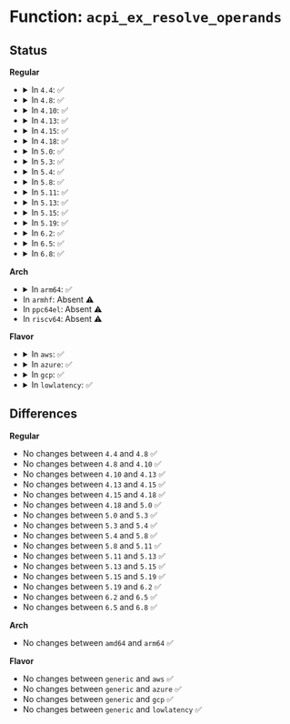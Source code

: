 # Function: <code>acpi_ex_resolve_operands</code>

## Status
<b>Regular</b>
<ul>
<li>
<details>
<summary>In <code>4.4</code>: ✅</summary>

```c
acpi_status acpi_ex_resolve_operands(u16 opcode, union acpi_operand_object **stack_ptr, struct acpi_walk_state *walk_state);
```

**Collision:** Unique Global

**Inline:** No

**Transformation:** False

**Instances:**

```
In drivers/acpi/acpica/exresop.c (ffffffff8149904c)
Location: drivers/acpi/acpica/exresop.c:133
Inline: False
Direct callers:
  - drivers/acpi/acpica/dsopcode.c:acpi_ds_eval_buffer_field_operands
  - drivers/acpi/acpica/dsopcode.c:acpi_ds_eval_region_operands
  - drivers/acpi/acpica/dsopcode.c:acpi_ds_eval_table_region_operands
  - drivers/acpi/acpica/dsopcode.c:acpi_ds_eval_data_object_operands
  - drivers/acpi/acpica/dswexec.c:acpi_ds_exec_end_op
  - drivers/acpi/acpica/exoparg1.c:acpi_ex_opcode_1A_0T_1R
```
**Symbols:**

```
ffffffff8149904c-ffffffff8149952d: acpi_ex_resolve_operands (STB_GLOBAL)
```
</details>
</li>
<li>
<details>
<summary>In <code>4.8</code>: ✅</summary>

```c
acpi_status acpi_ex_resolve_operands(u16 opcode, union acpi_operand_object **stack_ptr, struct acpi_walk_state *walk_state);
```

**Collision:** Unique Global

**Inline:** No

**Transformation:** False

**Instances:**

```
In drivers/acpi/acpica/exresop.c (ffffffff814e7d98)
Location: drivers/acpi/acpica/exresop.c:133
Inline: False
Direct callers:
  - drivers/acpi/acpica/dsopcode.c:acpi_ds_eval_data_object_operands
  - drivers/acpi/acpica/dsopcode.c:acpi_ds_eval_table_region_operands
  - drivers/acpi/acpica/dsopcode.c:acpi_ds_eval_region_operands
  - drivers/acpi/acpica/dsopcode.c:acpi_ds_eval_buffer_field_operands
  - drivers/acpi/acpica/dswexec.c:acpi_ds_exec_end_op
  - drivers/acpi/acpica/exoparg1.c:acpi_ex_opcode_1A_0T_1R
```
**Symbols:**

```
ffffffff814e7d98-ffffffff814e826c: acpi_ex_resolve_operands (STB_GLOBAL)
```
</details>
</li>
<li>
<details>
<summary>In <code>4.10</code>: ✅</summary>

```c
acpi_status acpi_ex_resolve_operands(u16 opcode, union acpi_operand_object **stack_ptr, struct acpi_walk_state *walk_state);
```

**Collision:** Unique Global

**Inline:** No

**Transformation:** False

**Instances:**

```
In drivers/acpi/acpica/exresop.c (ffffffff8150a5ec)
Location: drivers/acpi/acpica/exresop.c:133
Inline: False
Direct callers:
  - drivers/acpi/acpica/dsopcode.c:acpi_ds_eval_data_object_operands
  - drivers/acpi/acpica/dsopcode.c:acpi_ds_eval_table_region_operands
  - drivers/acpi/acpica/dsopcode.c:acpi_ds_eval_region_operands
  - drivers/acpi/acpica/dsopcode.c:acpi_ds_eval_buffer_field_operands
  - drivers/acpi/acpica/dswexec.c:acpi_ds_exec_end_op
  - drivers/acpi/acpica/exoparg1.c:acpi_ex_opcode_1A_0T_1R
```
**Symbols:**

```
ffffffff8150a5ec-ffffffff8150aac0: acpi_ex_resolve_operands (STB_GLOBAL)
```
</details>
</li>
<li>
<details>
<summary>In <code>4.13</code>: ✅</summary>

```c
acpi_status acpi_ex_resolve_operands(u16 opcode, union acpi_operand_object **stack_ptr, struct acpi_walk_state *walk_state);
```

**Collision:** Unique Global

**Inline:** No

**Transformation:** False

**Instances:**

```
In drivers/acpi/acpica/exresop.c (ffffffff8151ac26)
Location: drivers/acpi/acpica/exresop.c:133
Inline: False
Direct callers:
  - drivers/acpi/acpica/dsopcode.c:acpi_ds_eval_data_object_operands
  - drivers/acpi/acpica/dsopcode.c:acpi_ds_eval_table_region_operands
  - drivers/acpi/acpica/dsopcode.c:acpi_ds_eval_region_operands
  - drivers/acpi/acpica/dsopcode.c:acpi_ds_eval_buffer_field_operands
  - drivers/acpi/acpica/dswexec.c:acpi_ds_exec_end_op
  - drivers/acpi/acpica/exoparg1.c:acpi_ex_opcode_1A_0T_1R
```
**Symbols:**

```
ffffffff8151ac26-ffffffff8151b0f4: acpi_ex_resolve_operands (STB_GLOBAL)
```
</details>
</li>
<li>
<details>
<summary>In <code>4.15</code>: ✅</summary>

```c
acpi_status acpi_ex_resolve_operands(u16 opcode, union acpi_operand_object **stack_ptr, struct acpi_walk_state *walk_state);
```

**Collision:** Unique Global

**Inline:** No

**Transformation:** False

**Instances:**

```
In drivers/acpi/acpica/exresop.c (ffffffff81569bc6)
Location: drivers/acpi/acpica/exresop.c:133
Inline: False
Direct callers:
  - drivers/acpi/acpica/dsopcode.c:acpi_ds_eval_data_object_operands
  - drivers/acpi/acpica/dsopcode.c:acpi_ds_eval_table_region_operands
  - drivers/acpi/acpica/dsopcode.c:acpi_ds_eval_region_operands
  - drivers/acpi/acpica/dsopcode.c:acpi_ds_eval_buffer_field_operands
  - drivers/acpi/acpica/dswexec.c:acpi_ds_exec_end_op
  - drivers/acpi/acpica/exoparg1.c:acpi_ex_opcode_1A_0T_1R
```
**Symbols:**

```
ffffffff81569bc6-ffffffff8156a500: acpi_ex_resolve_operands (STB_GLOBAL)
```
</details>
</li>
<li>
<details>
<summary>In <code>4.18</code>: ✅</summary>

```c
acpi_status acpi_ex_resolve_operands(u16 opcode, union acpi_operand_object **stack_ptr, struct acpi_walk_state *walk_state);
```

**Collision:** Unique Global

**Inline:** No

**Transformation:** False

**Instances:**

```
In drivers/acpi/acpica/exresop.c (ffffffff815a0817)
Location: drivers/acpi/acpica/exresop.c:99
Inline: False
Direct callers:
  - drivers/acpi/acpica/dsopcode.c:acpi_ds_eval_data_object_operands
  - drivers/acpi/acpica/dsopcode.c:acpi_ds_eval_table_region_operands
  - drivers/acpi/acpica/dsopcode.c:acpi_ds_eval_region_operands
  - drivers/acpi/acpica/dsopcode.c:acpi_ds_eval_buffer_field_operands
  - drivers/acpi/acpica/dswexec.c:acpi_ds_exec_end_op
  - drivers/acpi/acpica/exoparg1.c:acpi_ex_opcode_1A_0T_1R
```
**Symbols:**

```
ffffffff815a0817-ffffffff815a1156: acpi_ex_resolve_operands (STB_GLOBAL)
```
</details>
</li>
<li>
<details>
<summary>In <code>5.0</code>: ✅</summary>

```c
acpi_status acpi_ex_resolve_operands(u16 opcode, union acpi_operand_object **stack_ptr, struct acpi_walk_state *walk_state);
```

**Collision:** Unique Global

**Inline:** No

**Transformation:** False

**Instances:**

```
In drivers/acpi/acpica/exresop.c (ffffffff815b8e33)
Location: drivers/acpi/acpica/exresop.c:99
Inline: False
Direct callers:
  - drivers/acpi/acpica/dsopcode.c:acpi_ds_eval_data_object_operands
  - drivers/acpi/acpica/dsopcode.c:acpi_ds_eval_table_region_operands
  - drivers/acpi/acpica/dsopcode.c:acpi_ds_eval_region_operands
  - drivers/acpi/acpica/dsopcode.c:acpi_ds_eval_buffer_field_operands
  - drivers/acpi/acpica/dswexec.c:acpi_ds_exec_end_op
  - drivers/acpi/acpica/exoparg1.c:acpi_ex_opcode_1A_0T_1R
```
**Symbols:**

```
ffffffff815b8e33-ffffffff815b97e4: acpi_ex_resolve_operands (STB_GLOBAL)
```
</details>
</li>
<li>
<details>
<summary>In <code>5.3</code>: ✅</summary>

```c
acpi_status acpi_ex_resolve_operands(u16 opcode, union acpi_operand_object **stack_ptr, struct acpi_walk_state *walk_state);
```

**Collision:** Unique Global

**Inline:** No

**Transformation:** False

**Instances:**

```
In drivers/acpi/acpica/exresop.c (ffffffff815ea9c1)
Location: drivers/acpi/acpica/exresop.c:99
Inline: False
Direct callers:
  - drivers/acpi/acpica/dsopcode.c:acpi_ds_eval_data_object_operands
  - drivers/acpi/acpica/dsopcode.c:acpi_ds_eval_table_region_operands
  - drivers/acpi/acpica/dsopcode.c:acpi_ds_eval_region_operands
  - drivers/acpi/acpica/dsopcode.c:acpi_ds_eval_buffer_field_operands
  - drivers/acpi/acpica/dswexec.c:acpi_ds_exec_end_op
  - drivers/acpi/acpica/exoparg1.c:acpi_ex_opcode_1A_0T_1R
```
**Symbols:**

```
ffffffff815ea9c1-ffffffff815eb372: acpi_ex_resolve_operands (STB_GLOBAL)
```
</details>
</li>
<li>
<details>
<summary>In <code>5.4</code>: ✅</summary>

```c
acpi_status acpi_ex_resolve_operands(u16 opcode, union acpi_operand_object **stack_ptr, struct acpi_walk_state *walk_state);
```

**Collision:** Unique Global

**Inline:** No

**Transformation:** False

**Instances:**

```
In drivers/acpi/acpica/exresop.c (ffffffff8160bd56)
Location: drivers/acpi/acpica/exresop.c:99
Inline: False
Direct callers:
  - drivers/acpi/acpica/dsopcode.c:acpi_ds_eval_data_object_operands
  - drivers/acpi/acpica/dsopcode.c:acpi_ds_eval_table_region_operands
  - drivers/acpi/acpica/dsopcode.c:acpi_ds_eval_region_operands
  - drivers/acpi/acpica/dsopcode.c:acpi_ds_eval_buffer_field_operands
  - drivers/acpi/acpica/dswexec.c:acpi_ds_exec_end_op
  - drivers/acpi/acpica/exoparg1.c:acpi_ex_opcode_1A_0T_1R
```
**Symbols:**

```
ffffffff8160bd56-ffffffff8160c707: acpi_ex_resolve_operands (STB_GLOBAL)
```
</details>
</li>
<li>
<details>
<summary>In <code>5.8</code>: ✅</summary>

```c
acpi_status acpi_ex_resolve_operands(u16 opcode, union acpi_operand_object **stack_ptr, struct acpi_walk_state *walk_state);
```

**Collision:** Unique Global

**Inline:** No

**Transformation:** False

**Instances:**

```
In drivers/acpi/acpica/exresop.c (ffffffff816b8085)
Location: drivers/acpi/acpica/exresop.c:99
Inline: False
Direct callers:
  - drivers/acpi/acpica/dsopcode.c:acpi_ds_eval_data_object_operands
  - drivers/acpi/acpica/dsopcode.c:acpi_ds_eval_table_region_operands
  - drivers/acpi/acpica/dsopcode.c:acpi_ds_eval_region_operands
  - drivers/acpi/acpica/dsopcode.c:acpi_ds_eval_buffer_field_operands
  - drivers/acpi/acpica/dswexec.c:acpi_ds_exec_end_op
  - drivers/acpi/acpica/exoparg1.c:acpi_ex_opcode_1A_0T_1R
```
**Symbols:**

```
ffffffff816b8085-ffffffff816b8a36: acpi_ex_resolve_operands (STB_GLOBAL)
```
</details>
</li>
<li>
<details>
<summary>In <code>5.11</code>: ✅</summary>

```c
acpi_status acpi_ex_resolve_operands(u16 opcode, union acpi_operand_object **stack_ptr, struct acpi_walk_state *walk_state);
```

**Collision:** Unique Global

**Inline:** No

**Transformation:** False

**Instances:**

```
In drivers/acpi/acpica/exresop.c (ffffffff816d5a8e)
Location: drivers/acpi/acpica/exresop.c:99
Inline: False
Direct callers:
  - drivers/acpi/acpica/dsopcode.c:acpi_ds_eval_data_object_operands
  - drivers/acpi/acpica/dsopcode.c:acpi_ds_eval_table_region_operands
  - drivers/acpi/acpica/dsopcode.c:acpi_ds_eval_region_operands
  - drivers/acpi/acpica/dsopcode.c:acpi_ds_eval_buffer_field_operands
  - drivers/acpi/acpica/dswexec.c:acpi_ds_exec_end_op
  - drivers/acpi/acpica/exoparg1.c:acpi_ex_opcode_1A_0T_1R
```
**Symbols:**

```
ffffffff816d5a8e-ffffffff816d643f: acpi_ex_resolve_operands (STB_GLOBAL)
```
</details>
</li>
<li>
<details>
<summary>In <code>5.13</code>: ✅</summary>

```c
acpi_status acpi_ex_resolve_operands(u16 opcode, union acpi_operand_object **stack_ptr, struct acpi_walk_state *walk_state);
```

**Collision:** Unique Global

**Inline:** No

**Transformation:** False

**Instances:**

```
In drivers/acpi/acpica/exresop.c (ffffffff816b7a26)
Location: drivers/acpi/acpica/exresop.c:99
Inline: False
Direct callers:
  - drivers/acpi/acpica/dsopcode.c:acpi_ds_eval_data_object_operands
  - drivers/acpi/acpica/dsopcode.c:acpi_ds_eval_table_region_operands
  - drivers/acpi/acpica/dsopcode.c:acpi_ds_eval_region_operands
  - drivers/acpi/acpica/dsopcode.c:acpi_ds_eval_buffer_field_operands
  - drivers/acpi/acpica/dswexec.c:acpi_ds_exec_end_op
  - drivers/acpi/acpica/exoparg1.c:acpi_ex_opcode_1A_0T_1R
```
**Symbols:**

```
ffffffff816b7a26-ffffffff816b83d4: acpi_ex_resolve_operands (STB_GLOBAL)
```
</details>
</li>
<li>
<details>
<summary>In <code>5.15</code>: ✅</summary>

```c
acpi_status acpi_ex_resolve_operands(u16 opcode, union acpi_operand_object **stack_ptr, struct acpi_walk_state *walk_state);
```

**Collision:** Unique Global

**Inline:** No

**Transformation:** False

**Instances:**

```
In drivers/acpi/acpica/exresop.c (ffffffff8172ea4f)
Location: drivers/acpi/acpica/exresop.c:99
Inline: False
Direct callers:
  - drivers/acpi/acpica/dsopcode.c:acpi_ds_eval_data_object_operands
  - drivers/acpi/acpica/dsopcode.c:acpi_ds_eval_table_region_operands
  - drivers/acpi/acpica/dsopcode.c:acpi_ds_eval_region_operands
  - drivers/acpi/acpica/dsopcode.c:acpi_ds_eval_buffer_field_operands
  - drivers/acpi/acpica/dswexec.c:acpi_ds_exec_end_op
  - drivers/acpi/acpica/exoparg1.c:acpi_ex_opcode_1A_0T_1R
```
**Symbols:**

```
ffffffff8172ea4f-ffffffff8172f3fd: acpi_ex_resolve_operands (STB_GLOBAL)
```
</details>
</li>
<li>
<details>
<summary>In <code>5.19</code>: ✅</summary>

```c
acpi_status acpi_ex_resolve_operands(u16 opcode, union acpi_operand_object **stack_ptr, struct acpi_walk_state *walk_state);
```

**Collision:** Unique Global

**Inline:** No

**Transformation:** False

**Instances:**

```
In drivers/acpi/acpica/exresop.c (ffffffff8185f486)
Location: drivers/acpi/acpica/exresop.c:99
Inline: False
Direct callers:
  - drivers/acpi/acpica/dsopcode.c:acpi_ds_eval_data_object_operands
  - drivers/acpi/acpica/dsopcode.c:acpi_ds_eval_table_region_operands
  - drivers/acpi/acpica/dsopcode.c:acpi_ds_eval_region_operands
  - drivers/acpi/acpica/dsopcode.c:acpi_ds_eval_buffer_field_operands
  - drivers/acpi/acpica/dswexec.c:acpi_ds_exec_end_op
  - drivers/acpi/acpica/exoparg1.c:acpi_ex_opcode_1A_0T_1R
```
**Symbols:**

```
ffffffff8185f486-ffffffff8185fe71: acpi_ex_resolve_operands (STB_GLOBAL)
```
</details>
</li>
<li>
<details>
<summary>In <code>6.2</code>: ✅</summary>

```c
acpi_status acpi_ex_resolve_operands(u16 opcode, union acpi_operand_object **stack_ptr, struct acpi_walk_state *walk_state);
```

**Collision:** Unique Global

**Inline:** No

**Transformation:** False

**Instances:**

```
In drivers/acpi/acpica/exresop.c (ffffffff8199c0a0)
Location: drivers/acpi/acpica/exresop.c:99
Inline: False
Direct callers:
  - drivers/acpi/acpica/dsopcode.c:acpi_ds_eval_data_object_operands
  - drivers/acpi/acpica/dsopcode.c:acpi_ds_eval_table_region_operands
  - drivers/acpi/acpica/dsopcode.c:acpi_ds_eval_region_operands
  - drivers/acpi/acpica/dsopcode.c:acpi_ds_eval_buffer_field_operands
  - drivers/acpi/acpica/dswexec.c:acpi_ds_exec_end_op
  - drivers/acpi/acpica/exoparg1.c:acpi_ex_opcode_1A_0T_1R
```
**Symbols:**

```
ffffffff8199c0a0-ffffffff8199cbc6: acpi_ex_resolve_operands (STB_GLOBAL)
```
</details>
</li>
<li>
<details>
<summary>In <code>6.5</code>: ✅</summary>

```c
acpi_status acpi_ex_resolve_operands(u16 opcode, union acpi_operand_object **stack_ptr, struct acpi_walk_state *walk_state);
```

**Collision:** Unique Global

**Inline:** No

**Transformation:** False

**Instances:**

```
In drivers/acpi/acpica/exresop.c (ffffffff819e2db0)
Location: drivers/acpi/acpica/exresop.c:99
Inline: False
Direct callers:
  - drivers/acpi/acpica/dsopcode.c:acpi_ds_eval_data_object_operands
  - drivers/acpi/acpica/dsopcode.c:acpi_ds_eval_table_region_operands
  - drivers/acpi/acpica/dsopcode.c:acpi_ds_eval_region_operands
  - drivers/acpi/acpica/dsopcode.c:acpi_ds_eval_buffer_field_operands
  - drivers/acpi/acpica/dswexec.c:acpi_ds_exec_end_op
  - drivers/acpi/acpica/exoparg1.c:acpi_ex_opcode_1A_0T_1R
```
**Symbols:**

```
ffffffff819e2db0-ffffffff819e38e2: acpi_ex_resolve_operands (STB_GLOBAL)
```
</details>
</li>
<li>
<details>
<summary>In <code>6.8</code>: ✅</summary>

```c
acpi_status acpi_ex_resolve_operands(u16 opcode, union acpi_operand_object **stack_ptr, struct acpi_walk_state *walk_state);
```

**Collision:** Unique Global

**Inline:** No

**Transformation:** False

**Instances:**

```
In drivers/acpi/acpica/exresop.c (ffffffff81a2db00)
Location: drivers/acpi/acpica/exresop.c:99
Inline: False
Direct callers:
  - drivers/acpi/acpica/dsopcode.c:acpi_ds_eval_data_object_operands
  - drivers/acpi/acpica/dsopcode.c:acpi_ds_eval_table_region_operands
  - drivers/acpi/acpica/dsopcode.c:acpi_ds_eval_region_operands
  - drivers/acpi/acpica/dsopcode.c:acpi_ds_eval_buffer_field_operands
  - drivers/acpi/acpica/dswexec.c:acpi_ds_exec_end_op
  - drivers/acpi/acpica/exoparg1.c:acpi_ex_opcode_1A_0T_1R
```
**Symbols:**

```
ffffffff81a2db00-ffffffff81a2e632: acpi_ex_resolve_operands (STB_GLOBAL)
```
</details>
</li>
</ul>
<b>Arch</b>
<ul>
<li>
<details>
<summary>In <code>arm64</code>: ✅</summary>

```c
acpi_status acpi_ex_resolve_operands(u16 opcode, union acpi_operand_object **stack_ptr, struct acpi_walk_state *walk_state);
```

**Collision:** Unique Global

**Inline:** No

**Transformation:** False

**Instances:**

```
In drivers/acpi/acpica/exresop.c (ffff800010788f28)
Location: drivers/acpi/acpica/exresop.c:99
Inline: False
Direct callers:
  - drivers/acpi/acpica/dsopcode.c:acpi_ds_eval_data_object_operands
  - drivers/acpi/acpica/dsopcode.c:acpi_ds_eval_table_region_operands
  - drivers/acpi/acpica/dsopcode.c:acpi_ds_eval_region_operands
  - drivers/acpi/acpica/dsopcode.c:acpi_ds_eval_buffer_field_operands
  - drivers/acpi/acpica/dswexec.c:acpi_ds_exec_end_op
  - drivers/acpi/acpica/exoparg1.c:acpi_ex_opcode_1A_0T_1R
```
**Symbols:**

```
ffff800010788f28-ffff800010789438: acpi_ex_resolve_operands (STB_GLOBAL)
```
</details>
</li>
<li>
In <code>armhf</code>: Absent ⚠️
</li>
<li>
In <code>ppc64el</code>: Absent ⚠️
</li>
<li>
In <code>riscv64</code>: Absent ⚠️
</li>
</ul>
<b>Flavor</b>
<ul>
<li>
<details>
<summary>In <code>aws</code>: ✅</summary>

```c
acpi_status acpi_ex_resolve_operands(u16 opcode, union acpi_operand_object **stack_ptr, struct acpi_walk_state *walk_state);
```

**Collision:** Unique Global

**Inline:** No

**Transformation:** False

**Instances:**

```
In drivers/acpi/acpica/exresop.c (ffffffff815eeb93)
Location: drivers/acpi/acpica/exresop.c:99
Inline: False
Direct callers:
  - drivers/acpi/acpica/dsopcode.c:acpi_ds_eval_data_object_operands
  - drivers/acpi/acpica/dsopcode.c:acpi_ds_eval_table_region_operands
  - drivers/acpi/acpica/dsopcode.c:acpi_ds_eval_region_operands
  - drivers/acpi/acpica/dsopcode.c:acpi_ds_eval_buffer_field_operands
  - drivers/acpi/acpica/dswexec.c:acpi_ds_exec_end_op
  - drivers/acpi/acpica/exoparg1.c:acpi_ex_opcode_1A_0T_1R
```
**Symbols:**

```
ffffffff815eeb93-ffffffff815ef0f3: acpi_ex_resolve_operands (STB_GLOBAL)
```
</details>
</li>
<li>
<details>
<summary>In <code>azure</code>: ✅</summary>

```c
acpi_status acpi_ex_resolve_operands(u16 opcode, union acpi_operand_object **stack_ptr, struct acpi_walk_state *walk_state);
```

**Collision:** Unique Global

**Inline:** No

**Transformation:** False

**Instances:**

```
In drivers/acpi/acpica/exresop.c (ffffffff815da18b)
Location: drivers/acpi/acpica/exresop.c:99
Inline: False
Direct callers:
  - drivers/acpi/acpica/dsopcode.c:acpi_ds_eval_data_object_operands
  - drivers/acpi/acpica/dsopcode.c:acpi_ds_eval_table_region_operands
  - drivers/acpi/acpica/dsopcode.c:acpi_ds_eval_region_operands
  - drivers/acpi/acpica/dsopcode.c:acpi_ds_eval_buffer_field_operands
  - drivers/acpi/acpica/dswexec.c:acpi_ds_exec_end_op
  - drivers/acpi/acpica/exoparg1.c:acpi_ex_opcode_1A_0T_1R
```
**Symbols:**

```
ffffffff815da18b-ffffffff815da6eb: acpi_ex_resolve_operands (STB_GLOBAL)
```
</details>
</li>
<li>
<details>
<summary>In <code>gcp</code>: ✅</summary>

```c
acpi_status acpi_ex_resolve_operands(u16 opcode, union acpi_operand_object **stack_ptr, struct acpi_walk_state *walk_state);
```

**Collision:** Unique Global

**Inline:** No

**Transformation:** False

**Instances:**

```
In drivers/acpi/acpica/exresop.c (ffffffff81600036)
Location: drivers/acpi/acpica/exresop.c:99
Inline: False
Direct callers:
  - drivers/acpi/acpica/dsopcode.c:acpi_ds_eval_data_object_operands
  - drivers/acpi/acpica/dsopcode.c:acpi_ds_eval_table_region_operands
  - drivers/acpi/acpica/dsopcode.c:acpi_ds_eval_region_operands
  - drivers/acpi/acpica/dsopcode.c:acpi_ds_eval_buffer_field_operands
  - drivers/acpi/acpica/dswexec.c:acpi_ds_exec_end_op
  - drivers/acpi/acpica/exoparg1.c:acpi_ex_opcode_1A_0T_1R
```
**Symbols:**

```
ffffffff81600036-ffffffff816009e7: acpi_ex_resolve_operands (STB_GLOBAL)
```
</details>
</li>
<li>
<details>
<summary>In <code>lowlatency</code>: ✅</summary>

```c
acpi_status acpi_ex_resolve_operands(u16 opcode, union acpi_operand_object **stack_ptr, struct acpi_walk_state *walk_state);
```

**Collision:** Unique Global

**Inline:** No

**Transformation:** False

**Instances:**

```
In drivers/acpi/acpica/exresop.c (ffffffff81619ee6)
Location: drivers/acpi/acpica/exresop.c:99
Inline: False
Direct callers:
  - drivers/acpi/acpica/dsopcode.c:acpi_ds_eval_data_object_operands
  - drivers/acpi/acpica/dsopcode.c:acpi_ds_eval_table_region_operands
  - drivers/acpi/acpica/dsopcode.c:acpi_ds_eval_region_operands
  - drivers/acpi/acpica/dsopcode.c:acpi_ds_eval_buffer_field_operands
  - drivers/acpi/acpica/dswexec.c:acpi_ds_exec_end_op
  - drivers/acpi/acpica/exoparg1.c:acpi_ex_opcode_1A_0T_1R
```
**Symbols:**

```
ffffffff81619ee6-ffffffff8161a897: acpi_ex_resolve_operands (STB_GLOBAL)
```
</details>
</li>
</ul>

## Differences
<b>Regular</b>
<ul>
<li>
No changes between <code>4.4</code> and <code>4.8</code> ✅
</li>
<li>
No changes between <code>4.8</code> and <code>4.10</code> ✅
</li>
<li>
No changes between <code>4.10</code> and <code>4.13</code> ✅
</li>
<li>
No changes between <code>4.13</code> and <code>4.15</code> ✅
</li>
<li>
No changes between <code>4.15</code> and <code>4.18</code> ✅
</li>
<li>
No changes between <code>4.18</code> and <code>5.0</code> ✅
</li>
<li>
No changes between <code>5.0</code> and <code>5.3</code> ✅
</li>
<li>
No changes between <code>5.3</code> and <code>5.4</code> ✅
</li>
<li>
No changes between <code>5.4</code> and <code>5.8</code> ✅
</li>
<li>
No changes between <code>5.8</code> and <code>5.11</code> ✅
</li>
<li>
No changes between <code>5.11</code> and <code>5.13</code> ✅
</li>
<li>
No changes between <code>5.13</code> and <code>5.15</code> ✅
</li>
<li>
No changes between <code>5.15</code> and <code>5.19</code> ✅
</li>
<li>
No changes between <code>5.19</code> and <code>6.2</code> ✅
</li>
<li>
No changes between <code>6.2</code> and <code>6.5</code> ✅
</li>
<li>
No changes between <code>6.5</code> and <code>6.8</code> ✅
</li>
</ul>
<b>Arch</b>
<ul>
<li>
No changes between <code>amd64</code> and <code>arm64</code> ✅
</li>
</ul>
<b>Flavor</b>
<ul>
<li>
No changes between <code>generic</code> and <code>aws</code> ✅
</li>
<li>
No changes between <code>generic</code> and <code>azure</code> ✅
</li>
<li>
No changes between <code>generic</code> and <code>gcp</code> ✅
</li>
<li>
No changes between <code>generic</code> and <code>lowlatency</code> ✅
</li>
</ul>
